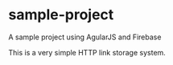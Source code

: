 sample-project
==============

A sample project using AgularJS and Firebase

This is a very simple HTTP link storage system.
